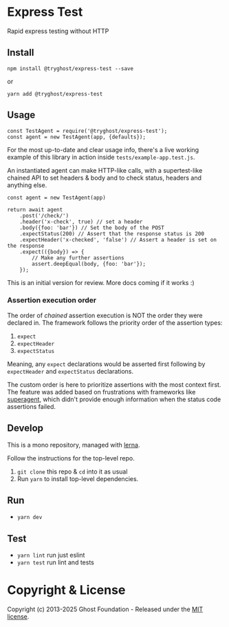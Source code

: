 # Express Test

Rapid express testing without HTTP

## Install

`npm install @tryghost/express-test --save`

or

`yarn add @tryghost/express-test`


## Usage

```
const TestAgent = require('@tryghost/express-test');
const agent = new TestAgent(app, {defaults});
```

For the most up-to-date and clear usage info, there's a live working example of this library in action inside `tests/example-app.test.js`.

An instantiated agent can make HTTP-like calls, with a supertest-like chained API to set headers & body and to check status, headers and anything else.


```
const agent = new TestAgent(app)

return await agent
    .post('/check/')
    .header('x-check', true) // set a header
    .body({foo: 'bar'}) // Set the body of the POST
    .expectStatus(200) // Assert that the response status is 200
    .expectHeader('x-checked', 'false') // Assert a header is set on the response
    .expect(({body}) => {
        // Make any further assertions
        assert.deepEqual(body, {foo: 'bar'});
    });
```
This is an initial version for review. More docs coming if it works :)


### Assertion execution order
The order of *chained* assertion execution is NOT the order they were declared in. The framework follows the priority order of the assertion types:
1. `expect`
2. `expectHeader`
3. `expectStatus`

Meaning, any `expect` declarations would be asserted first following by `expectHeader` and `expectStatus` declarations.

The custom order is here to prioritize assertions with the most context first. The feature was added based on frustrations with frameworks like [superagent](https://github.com/visionmedia/superagent), which didn't provide enough information when the status code assertions failed.

## Develop

This is a mono repository, managed with [lerna](https://lernajs.io/).

Follow the instructions for the top-level repo.
1. `git clone` this repo & `cd` into it as usual
2. Run `yarn` to install top-level dependencies.


## Run

- `yarn dev`


## Test

- `yarn lint` run just eslint
- `yarn test` run lint and tests




# Copyright & License

Copyright (c) 2013-2025 Ghost Foundation - Released under the [MIT license](LICENSE).
